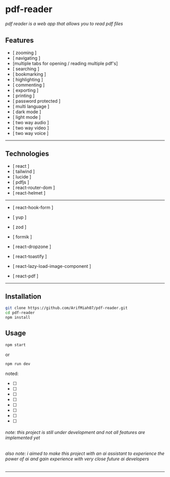 # pdf-reader 

###### pdf reader is a web app that allows you to read pdf files

## Features

- [ zooming ] 
- [ navigating ] 
- [multiple tabs for opening / reading multiple pdf's]
- [ searching ] 
- [ bookmarking ] 
- [ highlighting ] 
- [ commenting ] 
- [ exporting ] 
- [ printing ] 
- [ password protected ] 
- [ multi language ] 
- [ dark mode ] 
- [ light mode ] 
- [ two way audio ] 
- [ two way video ] 
- [ two way voice ] 

---

## Technologies

- [ react ] 
- [ tailwind ] 
- [ lucide ] 
- [ pdfjs ] 
- [ react-router-dom ] 
- [ react-helmet ] 

-----

- [ react-hook-form ] 
- [ yup ] 
- [ zod ] 
- [ formik ] 
- [ react-dropzone ] 
- [ react-toastify ] 

- [ react-lazy-load-image-component ] 
- [ react-pdf ] 

---

## Installation

```bash
git clone https://github.com/ArifMiah07/pdf-reader.git
cd pdf-reader
npm install
```

## Usage

```bash
npm start
```
or

```bash
npm run dev
```


noted:

- [ ] 
- [ ] 
- [ ] 
- [ ] 
- [ ] 
- [ ] 
- [ ] 
- [ ]   

###### note: this project is still under development and not all features are implemented yet 
###### also note: i aimed to make this project with an ai assistant to experience the power of ai and gain experience with very close future ai developers

--------
